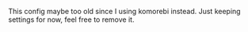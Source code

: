 This config maybe too old since I using komorebi instead.
Just keeping settings for now, feel free to remove it.
